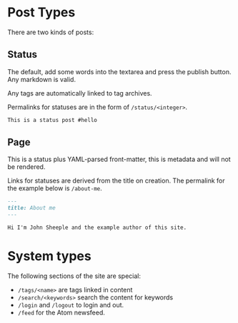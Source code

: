 # Post Types

There are two kinds of posts:

## Status

The default, add some words into the textarea and press the publish button. Any markdown is valid.

Any tags are automatically linked to tag archives.

Permalinks for statuses are in the form of `/status/<integer>`.

```markdown
This is a status post #hello
```

## Page

This is a status plus YAML-parsed front-matter, this is metadata and will not be rendered.

Links for statuses are derived from the title on creation. The permalink for the example below is `/about-me`.

```markdown
---
title: About me
---

Hi I'm John Sheeple and the example author of this site.
```

# System types

The following sections of the site are special:

- `/tags/<name>` are tags linked in content
- `/search/<keywords>` search the content for keywords
- `/login` and `/logout` to login and out.
- `/feed` for the Atom newsfeed.
